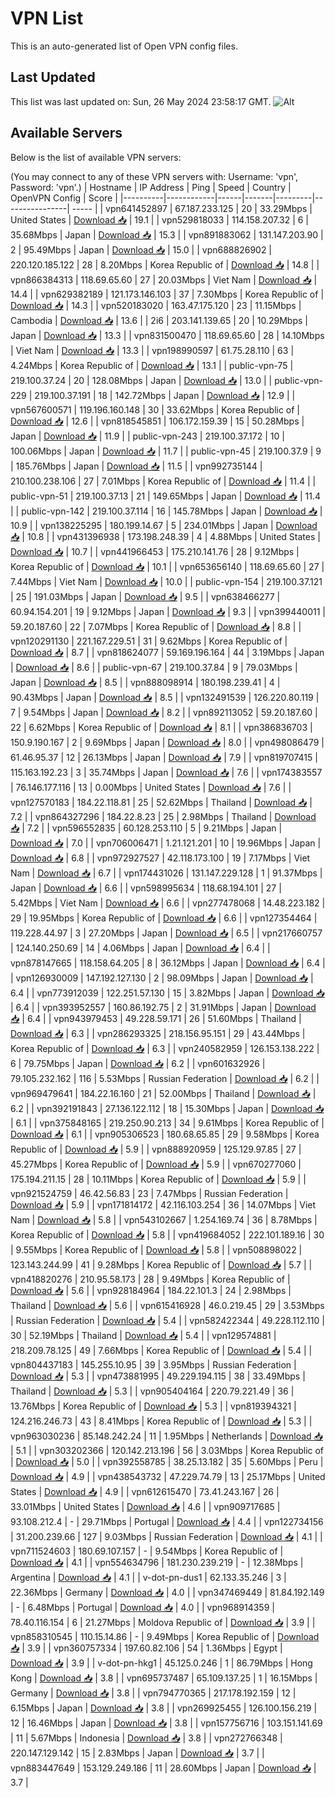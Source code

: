 # VPN List

This is an auto-generated list of Open VPN config files.

## Last Updated

This list was last updated on: Sun, 26 May 2024 23:58:17 GMT.
![Alt](https://repobeats.axiom.co/api/embed/186b98318ef1479477931607c1ad7d823f12451f.svg "Repobeats analytics image")

## Available Servers

Below is the list of available VPN servers:

(You may connect to any of these VPN servers with: Username: 'vpn', Password: 'vpn'.)
| Hostname | IP Address | Ping | Speed | Country | OpenVPN Config | Score |
|----------|------------|------|-------|---------|----------------| ----- |
| vpn641452897 | 67.187.233.125 | 20 | 33.29Mbps | United States | [Download 📥](./configs/server_0_US.ovpn) | 19.1 |
| vpn529818033 | 114.158.207.32 | 6 | 35.68Mbps | Japan | [Download 📥](./configs/server_1_JP.ovpn) | 15.3 |
| vpn891883062 | 131.147.203.90 | 2 | 95.49Mbps | Japan | [Download 📥](./configs/server_2_JP.ovpn) | 15.0 |
| vpn688826902 | 220.120.185.122 | 28 | 8.20Mbps | Korea Republic of | [Download 📥](./configs/server_3_KR.ovpn) | 14.8 |
| vpn866384313 | 118.69.65.60 | 27 | 20.03Mbps | Viet Nam | [Download 📥](./configs/server_4_VN.ovpn) | 14.4 |
| vpn629382189 | 121.173.146.103 | 37 | 7.30Mbps | Korea Republic of | [Download 📥](./configs/server_5_KR.ovpn) | 14.3 |
| vpn520183020 | 163.47.175.120 | 23 | 11.15Mbps | Cambodia | [Download 📥](./configs/server_6_KH.ovpn) | 13.6 |
| 2i6 | 203.141.139.65 | 20 | 10.29Mbps | Japan | [Download 📥](./configs/server_7_JP.ovpn) | 13.3 |
| vpn831500470 | 118.69.65.60 | 28 | 14.10Mbps | Viet Nam | [Download 📥](./configs/server_8_VN.ovpn) | 13.3 |
| vpn198990597 | 61.75.28.110 | 63 | 4.24Mbps | Korea Republic of | [Download 📥](./configs/server_9_KR.ovpn) | 13.1 |
| public-vpn-75 | 219.100.37.24 | 20 | 128.08Mbps | Japan | [Download 📥](./configs/server_10_JP.ovpn) | 13.0 |
| public-vpn-229 | 219.100.37.191 | 18 | 142.72Mbps | Japan | [Download 📥](./configs/server_11_JP.ovpn) | 12.9 |
| vpn567600571 | 119.196.160.148 | 30 | 33.62Mbps | Korea Republic of | [Download 📥](./configs/server_12_KR.ovpn) | 12.6 |
| vpn818545851 | 106.172.159.39 | 15 | 50.28Mbps | Japan | [Download 📥](./configs/server_13_JP.ovpn) | 11.9 |
| public-vpn-243 | 219.100.37.172 | 10 | 100.06Mbps | Japan | [Download 📥](./configs/server_14_JP.ovpn) | 11.7 |
| public-vpn-45 | 219.100.37.9 | 9 | 185.76Mbps | Japan | [Download 📥](./configs/server_15_JP.ovpn) | 11.5 |
| vpn992735144 | 210.100.238.106 | 27 | 7.01Mbps | Korea Republic of | [Download 📥](./configs/server_16_KR.ovpn) | 11.4 |
| public-vpn-51 | 219.100.37.13 | 21 | 149.65Mbps | Japan | [Download 📥](./configs/server_17_JP.ovpn) | 11.4 |
| public-vpn-142 | 219.100.37.114 | 16 | 145.78Mbps | Japan | [Download 📥](./configs/server_18_JP.ovpn) | 10.9 |
| vpn138225295 | 180.199.14.67 | 5 | 234.01Mbps | Japan | [Download 📥](./configs/server_19_JP.ovpn) | 10.8 |
| vpn431396938 | 173.198.248.39 | 4 | 4.88Mbps | United States | [Download 📥](./configs/server_20_US.ovpn) | 10.7 |
| vpn441966453 | 175.210.141.76 | 28 | 9.12Mbps | Korea Republic of | [Download 📥](./configs/server_21_KR.ovpn) | 10.1 |
| vpn653656140 | 118.69.65.60 | 27 | 7.44Mbps | Viet Nam | [Download 📥](./configs/server_22_VN.ovpn) | 10.0 |
| public-vpn-154 | 219.100.37.121 | 25 | 191.03Mbps | Japan | [Download 📥](./configs/server_23_JP.ovpn) | 9.5 |
| vpn638466277 | 60.94.154.201 | 19 | 9.12Mbps | Japan | [Download 📥](./configs/server_24_JP.ovpn) | 9.3 |
| vpn399440011 | 59.20.187.60 | 22 | 7.07Mbps | Korea Republic of | [Download 📥](./configs/server_25_KR.ovpn) | 8.8 |
| vpn120291130 | 221.167.229.51 | 31 | 9.62Mbps | Korea Republic of | [Download 📥](./configs/server_26_KR.ovpn) | 8.7 |
| vpn818624077 | 59.169.196.164 | 44 | 3.19Mbps | Japan | [Download 📥](./configs/server_27_JP.ovpn) | 8.6 |
| public-vpn-67 | 219.100.37.84 | 9 | 79.03Mbps | Japan | [Download 📥](./configs/server_28_JP.ovpn) | 8.5 |
| vpn888098914 | 180.198.239.41 | 4 | 90.43Mbps | Japan | [Download 📥](./configs/server_29_JP.ovpn) | 8.5 |
| vpn132491539 | 126.220.80.119 | 7 | 9.54Mbps | Japan | [Download 📥](./configs/server_30_JP.ovpn) | 8.2 |
| vpn892113052 | 59.20.187.60 | 22 | 6.62Mbps | Korea Republic of | [Download 📥](./configs/server_31_KR.ovpn) | 8.1 |
| vpn386836703 | 150.9.190.167 | 2 | 9.69Mbps | Japan | [Download 📥](./configs/server_32_JP.ovpn) | 8.0 |
| vpn498086479 | 61.46.95.37 | 12 | 26.13Mbps | Japan | [Download 📥](./configs/server_33_JP.ovpn) | 7.9 |
| vpn819707415 | 115.163.192.23 | 3 | 35.74Mbps | Japan | [Download 📥](./configs/server_34_JP.ovpn) | 7.6 |
| vpn174383557 | 76.146.177.116 | 13 | 0.00Mbps | United States | [Download 📥](./configs/server_35_US.ovpn) | 7.6 |
| vpn127570183 | 184.22.118.81 | 25 | 52.62Mbps | Thailand | [Download 📥](./configs/server_36_TH.ovpn) | 7.2 |
| vpn864327296 | 184.22.8.23 | 25 | 2.98Mbps | Thailand | [Download 📥](./configs/server_37_TH.ovpn) | 7.2 |
| vpn596552835 | 60.128.253.110 | 5 | 9.21Mbps | Japan | [Download 📥](./configs/server_38_JP.ovpn) | 7.0 |
| vpn706006471 | 1.21.121.201 | 10 | 19.96Mbps | Japan | [Download 📥](./configs/server_39_JP.ovpn) | 6.8 |
| vpn972927527 | 42.118.173.100 | 19 | 7.17Mbps | Viet Nam | [Download 📥](./configs/server_40_VN.ovpn) | 6.7 |
| vpn174431026 | 131.147.229.128 | 1 | 91.37Mbps | Japan | [Download 📥](./configs/server_41_JP.ovpn) | 6.6 |
| vpn598995634 | 118.68.194.101 | 27 | 5.42Mbps | Viet Nam | [Download 📥](./configs/server_42_VN.ovpn) | 6.6 |
| vpn277478068 | 14.48.223.182 | 29 | 19.95Mbps | Korea Republic of | [Download 📥](./configs/server_43_KR.ovpn) | 6.6 |
| vpn127354464 | 119.228.44.97 | 3 | 27.20Mbps | Japan | [Download 📥](./configs/server_44_JP.ovpn) | 6.5 |
| vpn217660757 | 124.140.250.69 | 14 | 4.06Mbps | Japan | [Download 📥](./configs/server_45_JP.ovpn) | 6.4 |
| vpn878147665 | 118.158.64.205 | 8 | 36.12Mbps | Japan | [Download 📥](./configs/server_46_JP.ovpn) | 6.4 |
| vpn126930009 | 147.192.127.130 | 2 | 98.09Mbps | Japan | [Download 📥](./configs/server_47_JP.ovpn) | 6.4 |
| vpn773912039 | 122.251.57.130 | 15 | 3.82Mbps | Japan | [Download 📥](./configs/server_48_JP.ovpn) | 6.4 |
| vpn393952557 | 160.86.192.75 | 2 | 31.91Mbps | Japan | [Download 📥](./configs/server_49_JP.ovpn) | 6.4 |
| vpn943979453 | 49.228.59.171 | 26 | 51.60Mbps | Thailand | [Download 📥](./configs/server_50_TH.ovpn) | 6.3 |
| vpn286293325 | 218.156.95.151 | 29 | 43.44Mbps | Korea Republic of | [Download 📥](./configs/server_51_KR.ovpn) | 6.3 |
| vpn240582959 | 126.153.138.222 | 6 | 79.75Mbps | Japan | [Download 📥](./configs/server_52_JP.ovpn) | 6.2 |
| vpn601632926 | 79.105.232.162 | 116 | 5.53Mbps | Russian Federation | [Download 📥](./configs/server_53_RU.ovpn) | 6.2 |
| vpn969479641 | 184.22.16.160 | 21 | 52.00Mbps | Thailand | [Download 📥](./configs/server_54_TH.ovpn) | 6.2 |
| vpn392191843 | 27.136.122.112 | 18 | 15.30Mbps | Japan | [Download 📥](./configs/server_55_JP.ovpn) | 6.1 |
| vpn375848165 | 219.250.90.213 | 34 | 9.61Mbps | Korea Republic of | [Download 📥](./configs/server_56_KR.ovpn) | 6.1 |
| vpn905306523 | 180.68.65.85 | 29 | 9.58Mbps | Korea Republic of | [Download 📥](./configs/server_57_KR.ovpn) | 5.9 |
| vpn888920959 | 125.129.97.85 | 27 | 45.27Mbps | Korea Republic of | [Download 📥](./configs/server_58_KR.ovpn) | 5.9 |
| vpn670277060 | 175.194.211.15 | 28 | 10.11Mbps | Korea Republic of | [Download 📥](./configs/server_59_KR.ovpn) | 5.9 |
| vpn921524759 | 46.42.56.83 | 23 | 7.47Mbps | Russian Federation | [Download 📥](./configs/server_60_RU.ovpn) | 5.9 |
| vpn171814172 | 42.116.103.254 | 36 | 14.07Mbps | Viet Nam | [Download 📥](./configs/server_61_VN.ovpn) | 5.8 |
| vpn543102667 | 1.254.169.74 | 36 | 8.78Mbps | Korea Republic of | [Download 📥](./configs/server_62_KR.ovpn) | 5.8 |
| vpn419684052 | 222.101.189.16 | 30 | 9.55Mbps | Korea Republic of | [Download 📥](./configs/server_63_KR.ovpn) | 5.8 |
| vpn508898022 | 123.143.244.99 | 41 | 9.28Mbps | Korea Republic of | [Download 📥](./configs/server_64_KR.ovpn) | 5.7 |
| vpn418820276 | 210.95.58.173 | 28 | 9.49Mbps | Korea Republic of | [Download 📥](./configs/server_65_KR.ovpn) | 5.6 |
| vpn928184964 | 184.22.101.3 | 24 | 2.98Mbps | Thailand | [Download 📥](./configs/server_66_TH.ovpn) | 5.6 |
| vpn615416928 | 46.0.219.45 | 29 | 3.53Mbps | Russian Federation | [Download 📥](./configs/server_67_RU.ovpn) | 5.4 |
| vpn582422344 | 49.228.112.110 | 30 | 52.19Mbps | Thailand | [Download 📥](./configs/server_68_TH.ovpn) | 5.4 |
| vpn129574881 | 218.209.78.125 | 49 | 7.66Mbps | Korea Republic of | [Download 📥](./configs/server_69_KR.ovpn) | 5.4 |
| vpn804437183 | 145.255.10.95 | 39 | 3.95Mbps | Russian Federation | [Download 📥](./configs/server_70_RU.ovpn) | 5.3 |
| vpn473881995 | 49.229.194.115 | 38 | 33.49Mbps | Thailand | [Download 📥](./configs/server_71_TH.ovpn) | 5.3 |
| vpn905404164 | 220.79.221.49 | 36 | 13.76Mbps | Korea Republic of | [Download 📥](./configs/server_72_KR.ovpn) | 5.3 |
| vpn819394321 | 124.216.246.73 | 43 | 8.41Mbps | Korea Republic of | [Download 📥](./configs/server_73_KR.ovpn) | 5.3 |
| vpn963030236 | 85.148.242.24 | 11 | 1.95Mbps | Netherlands | [Download 📥](./configs/server_74_NL.ovpn) | 5.1 |
| vpn303202366 | 120.142.213.196 | 56 | 3.03Mbps | Korea Republic of | [Download 📥](./configs/server_75_KR.ovpn) | 5.0 |
| vpn392558785 | 38.25.13.182 | 35 | 5.60Mbps | Peru | [Download 📥](./configs/server_76_PE.ovpn) | 4.9 |
| vpn438543732 | 47.229.74.79 | 13 | 25.17Mbps | United States | [Download 📥](./configs/server_77_US.ovpn) | 4.9 |
| vpn612615470 | 73.41.243.167 | 26 | 33.01Mbps | United States | [Download 📥](./configs/server_78_US.ovpn) | 4.6 |
| vpn909717685 | 93.108.212.4 | - | 29.71Mbps | Portugal | [Download 📥](./configs/server_79_PT.ovpn) | 4.4 |
| vpn122734156 | 31.200.239.66 | 127 | 9.03Mbps | Russian Federation | [Download 📥](./configs/server_80_RU.ovpn) | 4.1 |
| vpn711524603 | 180.69.107.157 | - | 9.54Mbps | Korea Republic of | [Download 📥](./configs/server_81_KR.ovpn) | 4.1 |
| vpn554634796 | 181.230.239.219 | - | 12.38Mbps | Argentina | [Download 📥](./configs/server_82_AR.ovpn) | 4.1 |
| v-dot-pn-dus1 | 62.133.35.246 | 3 | 22.36Mbps | Germany | [Download 📥](./configs/server_83_DE.ovpn) | 4.0 |
| vpn347469449 | 81.84.192.149 | - | 6.48Mbps | Portugal | [Download 📥](./configs/server_84_PT.ovpn) | 4.0 |
| vpn968914359 | 78.40.116.154 | 6 | 21.27Mbps | Moldova Republic of | [Download 📥](./configs/server_85_MD.ovpn) | 3.9 |
| vpn858310545 | 110.15.14.86 | - | 9.49Mbps | Korea Republic of | [Download 📥](./configs/server_86_KR.ovpn) | 3.9 |
| vpn360757334 | 197.60.82.106 | 54 | 1.36Mbps | Egypt | [Download 📥](./configs/server_87_EG.ovpn) | 3.9 |
| v-dot-pn-hkg1 | 45.125.0.246 | 1 | 86.79Mbps | Hong Kong | [Download 📥](./configs/server_88_HK.ovpn) | 3.8 |
| vpn695737487 | 65.109.137.25 | 1 | 16.15Mbps | Germany | [Download 📥](./configs/server_89_DE.ovpn) | 3.8 |
| vpn794770365 | 217.178.192.159 | 12 | 6.15Mbps | Japan | [Download 📥](./configs/server_90_JP.ovpn) | 3.8 |
| vpn269925455 | 126.100.156.219 | 12 | 16.46Mbps | Japan | [Download 📥](./configs/server_91_JP.ovpn) | 3.8 |
| vpn157756716 | 103.151.141.69 | 11 | 5.67Mbps | Indonesia | [Download 📥](./configs/server_92_ID.ovpn) | 3.8 |
| vpn272766348 | 220.147.129.142 | 15 | 2.83Mbps | Japan | [Download 📥](./configs/server_93_JP.ovpn) | 3.7 |
| vpn883447649 | 153.129.249.186 | 11 | 28.60Mbps | Japan | [Download 📥](./configs/server_94_JP.ovpn) | 3.7 |
